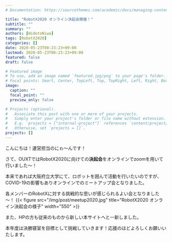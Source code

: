 ```yaml
---
# Documentation: https://sourcethemes.com/academic/docs/managing-content/

title: "RobotX2020 オンライン決起会開催！"
subtitle: ""
summary: ""
authors: [HidetoNiwa]
tags: [RobotX2020]
categories: []
date: 2020-05-23T08:23:23+09:00
lastmod: 2020-05-23T08:23:23+09:00
featured: false
draft: false

# Featured image
# To use, add an image named `featured.jpg/png` to your page's folder.
# Focal points: Smart, Center, TopLeft, Top, TopRight, Left, Right, BottomLeft, Bottom, BottomRight.
image:
  caption: ""
  focal_point: ""
  preview_only: false

# Projects (optional).
#   Associate this post with one or more of your projects.
#   Simply enter your project's folder or file name without extension.
#   E.g. `projects = ["internal-project"]` references `content/project/deep-learning/index.md`.
#   Otherwise, set `projects = []`.
projects: []
---
```


こんにちは！運営担当のにゎ～んです！

さて、OUXTではRobotX2020に向けての**決起会**をオンラインでzoomを用いて行いました～！

本来であれば大阪府立大学にて、ロボットを囲んで活動を行いたいのですが、COVID-19の影響もありオンラインでのミートアップ会となりました。

各メンバーのRobotXに対する挑戦的な思いが感じられるよい会となりました～！
{{< figure src="/img/post/meetup2020.jpg" title="RobotX2020 オンライン決起会の様子" width="550" >}}

また、HPの方も従来のものから新しい本サイトへと一新しました。

本年度は決勝寝室を目標として挑戦していきます！応援のほどよろしくお願いいたします。
